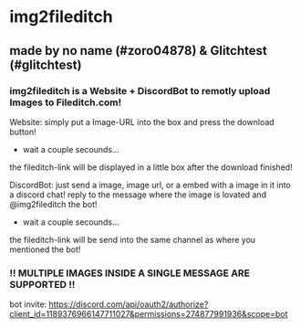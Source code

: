 # img2fileditch
## made by no name (#zoro04878) & Glitchtest (#glitchtest)

### img2fileditch is a Website + DiscordBot to remotly upload Images to Fileditch.com!

Website: simply put a Image-URL into the box and press the download button!
- wait a couple secounds...

the fileditch-link will be displayed in a little box after the download finished!

DiscordBot: just send a image, image url, or a embed with a image in it into a discord chat!
reply to the message where the image is lovated and @img2fileditch the bot!
- wait a couple secounds...

the fileditch-link will be send into the same channel as where you mentioned the bot!
### !! MULTIPLE IMAGES INSIDE A SINGLE MESSAGE ARE SUPPORTED !!

bot invite: https://discord.com/api/oauth2/authorize?client_id=1189376966147711027&permissions=274877991936&scope=bot

